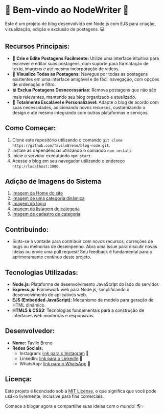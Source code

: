 # 🚀 Bem-vindo ao NodeWriter 📝

Este é um projeto de blog desenvolvido em Node.js com EJS para criação, visualização, edição e exclusão de postagens. 💻

## Recursos Principais:
- 📝 **Crie e Edite Postagens Facilmente:** Utilize uma interface intuitiva para escrever e editar suas postagens, com suporte para formatação de texto, imagens e até mesmo incorporação de vídeos.
- 👀 **Visualize Todas as Postagens:** Navegue por todas as postagens existentes em uma interface amigável e de fácil navegação, com opções de ordenação e filtro.
- 🗑️ **Exclua Postagens Desnecessárias:** Remova postagens que não são mais relevantes, mantendo seu blog organizado e atualizado.
- 🚀 **Totalmente Escalável e Personalizável:** Adapte o blog de acordo com suas necessidades, adicionando novos recursos, customizando o design e até mesmo integrando com outras plataformas e serviços.

## Como Começar:
1. Clone este repositório utilizando o comando `git clone https://github.com/TaviloBreno/blog-node.git`.
2. Instale as dependências utilizando o comando `npm install`.
3. Inicie o servidor executando `npm start`.
4. Acesse o blog em seu navegador utilizando o endereço `http://localhost:3000`.

## Adição de Imagens do Sistema
1. [Imagem da Home do site](public/img/Captura%20de%20tela%202024-03-10%20113246.png)
2. [Imagem de uma categoria dinãmica](/modulo_07/public/img/Captura%20de%20tela%202024-03-10%20113313.png)
3. [Imagem do login](/modulo_07/public/img/Captura%20de%20tela%202024-03-10%20113344.png)
4. [Imagem da listagem de categoria](/modulo_07/public/img/Captura%20de%20tela%202024-03-10%20113404.png)
5. [Imagem de cadastro de categoria](/modulo_07/public/img/Captura%20de%20tela%202024-03-10%20113419.png)

## Contribuindo:
- Sinta-se à vontade para contribuir com novos recursos, correções de bugs ou melhorias de desempenho. Abra uma issue para discutir novas ideias ou envie uma pull request! Seu feedback é fundamental para o aprimoramento contínuo deste projeto.

## Tecnologias Utilizadas:
- **Node.js:** Plataforma de desenvolvimento JavaScript do lado do servidor.
- **Express.js:** Framework web para Node.js, simplificando o desenvolvimento de aplicativos web.
- **EJS (Embedded JavaScript):** Mecanismo de modelo para geração de HTML dinâmico.
- **HTML5 & CSS3:** Tecnologias fundamentais para a construção de interfaces web modernas e responsivas.

## Desenvolvedor:
- **Nome:** Tavilo Breno
- **Redes Sociais:**
  - Instagram: [link para o Instagram](https://www.instagram.com/bweb02/) 📸
  - LinkedIn: [link para o LinkedIn](https://www.linkedin.com/in/tavilo-breno-barbosa-pessoa-b11238a2/) 🔗
  - WhatsApp: [link para o WhatsApp](https://api.whatsapp.com/send?phone=558899523366) 📱

## Licença:
Este projeto é licenciado sob a [MIT License](LICENSE), o que significa que você pode usá-lo livremente, inclusive para fins comerciais.

Comece a blogar agora e compartilhe suas ideias com o mundo! 🌎✨
